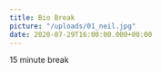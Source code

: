```yaml
---
title: Bio Break
picture: "/uploads/01_neil.jpg"
date: 2020-07-29T16:00:00.000+00:00
---
```


15 minute break
